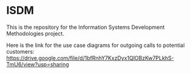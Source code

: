 # ISDM
This is the repository for the Information Systems Development Methodologies project.

Here is the link for the use case diagrams for outgoing calls to potential customers: https://drive.google.com/file/d/1bfRnhY7KxzDyx1QlOBzKw7PLkhS-TmU6/view?usp=sharing